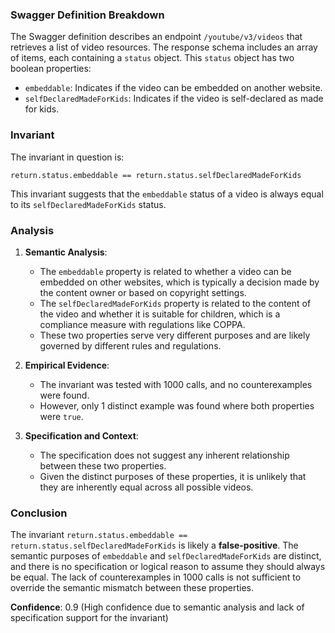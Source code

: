 ### Swagger Definition Breakdown

The Swagger definition describes an endpoint `/youtube/v3/videos` that retrieves a list of video resources. The response schema includes an array of items, each containing a `status` object. This `status` object has two boolean properties:

- `embeddable`: Indicates if the video can be embedded on another website.
- `selfDeclaredMadeForKids`: Indicates if the video is self-declared as made for kids.

### Invariant

The invariant in question is:

`return.status.embeddable == return.status.selfDeclaredMadeForKids`

This invariant suggests that the `embeddable` status of a video is always equal to its `selfDeclaredMadeForKids` status.

### Analysis

1. **Semantic Analysis**:
   - The `embeddable` property is related to whether a video can be embedded on other websites, which is typically a decision made by the content owner or based on copyright settings.
   - The `selfDeclaredMadeForKids` property is related to the content of the video and whether it is suitable for children, which is a compliance measure with regulations like COPPA.
   - These two properties serve very different purposes and are likely governed by different rules and regulations.

2. **Empirical Evidence**:
   - The invariant was tested with 1000 calls, and no counterexamples were found.
   - However, only 1 distinct example was found where both properties were `true`.

3. **Specification and Context**:
   - The specification does not suggest any inherent relationship between these two properties.
   - Given the distinct purposes of these properties, it is unlikely that they are inherently equal across all possible videos.

### Conclusion

The invariant `return.status.embeddable == return.status.selfDeclaredMadeForKids` is likely a **false-positive**. The semantic purposes of `embeddable` and `selfDeclaredMadeForKids` are distinct, and there is no specification or logical reason to assume they should always be equal. The lack of counterexamples in 1000 calls is not sufficient to override the semantic mismatch between these properties.

**Confidence**: 0.9 (High confidence due to semantic analysis and lack of specification support for the invariant)

